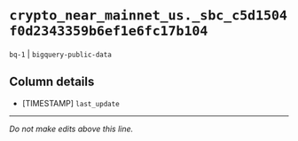 # `crypto_near_mainnet_us._sbc_c5d1504f0d2343359b6ef1e6fc17b104`
`bq-1` | `bigquery-public-data`

## Column details
* [TIMESTAMP] `last_update`

-------------------------------------------------------------------------------
*Do not make edits above this line.*

